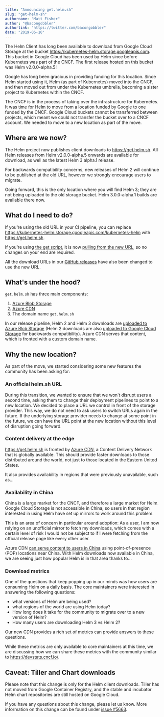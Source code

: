 ```yaml
---
title: "Announcing get.helm.sh"
slug: "get-helm-sh"
authorname: "Matt Fisher"
author: "@bacongobbler"
authorlink: "https://twitter.com/bacongobbler"
date: "2019-06-10"
---
```


The Helm Client has long been available to download from Google Cloud Storage at the bucket <https://kubernetes-helm.storage.googleapis.com>. This bucket in Google Cloud has been used by Helm since before Kubernetes was part of the CNCF. The first release hosted on this bucket was Helm v2.0.0-alpha.5!

Google has long been gracious in providing funding for this location. Since Helm started using it, Helm (as part of Kubernetes) moved into the CNCF, and then moved out from under the Kubernetes umbrella, becoming a sister project to Kubernetes within the CNCF.

The CNCF is in the process of taking over the infrastructure for Kubernetes. It was time for Helm to move from a location funded by Google to one funded by the CNCF. Google Cloud buckets cannot be transferred between projects, which meant we could not transfer the bucket over to a CNCF account. We needed to move to a new location as part of the move.

## Where are we now?

The Helm project now publishes client downloads to <https://get.helm.sh>. All Helm releases from Helm v2.0.0-alpha.5 onwards are available for download, as well as the latest Helm 3 alpha.1 release.

For backwards compatibility concerns, new releases of Helm 2 will continue to be published at the old URL, however we strongly encourage users to migrate.

Going forward, this is the only location where you will find Helm 3; they are not being uploaded to the old storage bucket. Helm 3.0.0-alpha.1 builds are available there now.

## What do I need to do?

If you're using the old URL in your CI pipeline, you can replace <https://kubernetes-helm.storage.googleapis.com/kubernetes-helm> with <https://get.helm.sh>.

If you're using [the get script](https://helm.sh/docs/using_helm/#from-script), it is now [pulling from the new URL](https://github.com/helm/helm/blob/2ca025d48222d6fa188653e2ca5eda6ed799145c/scripts/get#L114), so no changes on your end are required.

All the download URLs in our [GitHub releases](https://github.com/helm/helm/releases) have also been changed to use the new URL.

## What's under the hood?

`get.helm.sh` has three main components:

1. [Azure Blob Storage](https://azure.microsoft.com/en-ca/services/storage/blobs/)
1. [Azure CDN](https://azure.microsoft.com/en-ca/services/cdn/)
1. The domain name `get.helm.sh`

In our release pipeline, Helm 2 and Helm 3 downloads are [uploaded to Azure Blob Storage](https://github.com/helm/helm/commit/022c8869bee37d02cf01507c11c6cfc6d58a1eca) (Helm 2 downloads are also [uploaded to Google Cloud Storage](https://github.com/helm/helm/commit/95775d0c60804b3d3674510e1f57a30ca8074ddd) for backwards compatibility). Azure CDN serves that content, which is fronted with a custom domain name.

## Why the new location?

As part of the move, we started considering some new features the community has been asking for:

### An official helm.sh URL

During this transition, we wanted to ensure that we won't disrupt users a second time, asking them to change their deployment pipelines to point to a new location. We decided to place a URL we control in front of the storage provider. This way, we do not need to ask users to switch URLs again in the future. If the underlying storage provider needs to change at some point in the future, we can have the URL point at the new location without this level of disruption going forward.

### Content delivery at the edge

<https://get.helm.sh> is fronted by [Azure CDN](https://azure.microsoft.com/en-ca/services/cdn/), a Content Delivery Network that is globally available. This should provide faster downloads to those distributed around the world, not just to those located in the Eastern United States.

It also provides availability in regions that were previously unavailable, such as...

### Availability in China

China is a large market for the CNCF, and therefore a large market for Helm. Google Cloud Storage is not accessible in China, so users in that region interested in using Helm have set up mirrors to work around this problem.

This is an area of concern in particular around adoption: As a user, I am now relying on an unofficial mirror to fetch my downloads, which comes with a certain level of risk I would not be subject to if I were fetching from the official release page like every other user.

Azure CDN [can serve content to users in China](https://docs.microsoft.com/en-us/azure/cdn/cdn-china-delivery) using point-of-presence (POP) locations near China. With Helm downloads now available in China, we are seeing just how popular Helm is in that area thanks to...

### Download metrics

One of the questions that keep popping up in our minds was how users are consuming Helm on a daily basis. The core maintainers were interested in answering the following questions:

- what versions of Helm are being used?
- what regions of the world are using Helm today?
- How long does it take for the community to migrate over to a new version of Helm?
- How many users are downloading Helm 3 vs Helm 2?

Our new CDN provides a rich set of metrics can provide answers to these questions.

While these metrics are only available to core maintainers at this time, we are discussing how we can share these metrics with the community similar to <https://devstats.cncf.io/>.

## Caveat: Tiller and Chart downloads

Please note that this change is only for the Helm client downloads. Tiller has not moved from Google Container Registry, and the stable and incubator Helm chart repositories are still hosted on Google Cloud.


If you have any questions about this change, please let us know. More information on this change can be found under [issue #5663](https://github.com/helm/helm/issues/5663).
